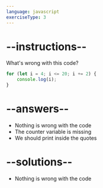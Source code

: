 ```yaml
---
language: javascript
exerciseType: 3
---
```


# --instructions--

What's wrong with this code?
```javascript
for (let i = 4; i <= 20; i += 2) {
	console.log(i);
}
```

# --answers--

- Nothing is wrong with the code
- The counter variable is missing
- We should print inside the quotes

# --solutions--

- Nothing is wrong with the code
